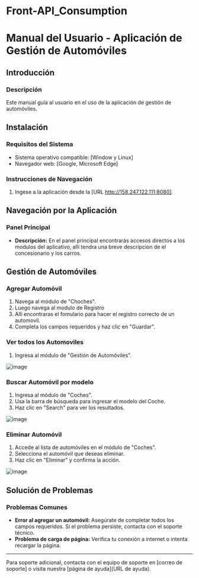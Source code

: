 # Front-API_Consumption

# Manual del Usuario - Aplicación de Gestión de Automóviles

## Introducción
### Descripción
Este manual guía al usuario en el uso de la aplicación de gestión de automóviles.

## Instalación
### Requisitos del Sistema
- Sistema operativo compatible: [Window  y Linux]
- Navegador web: [Google, Microsoft Edge]

### Instrucciones de Navegación
1. Ingese a la aplicación desde la [URL http://158.247.122.111:8080].

## Navegación por la Aplicación

### Panel Principal
- **Descripción:** En el panel principal encontrarás accesos directos a los modulos del aplicativo, allí tendra una breve descripcion de el concesionario y los carros.

## Gestión de Automóviles
### Agregar Automóvil
1. Navega al módulo de "Choches".
2. Luego navega al modulo de Registro
3. Alli encontraras el fomulario para hacer el registro correcto de un automovil.
4. Completa los campos requeridos y haz clic en "Guardar".

### Ver todos los Automoviles
1. Ingresa al módulo de "Gestión de Automóviles".

![image](https://github.com/user-attachments/assets/e029fee7-21ec-432e-9d3b-f0fdb68620b3)

### Buscar Automóvil por modelo
1. Ingresa al módulo de "Coches".
2. Usa la barra de búsqueda para ingresar el modelo del Coche.
3. Haz clic en "Search" para ver los resultados.

![image](https://github.com/user-attachments/assets/62ccff3d-e065-4c27-b925-4ea2b4457f42)


### Eliminar Automóvil
1. Accede al lista de automóviles en el módulo de "Coches".
2. Selecciona el automóvil que deseas eliminar.
3. Haz clic en "Eliminar" y confirma la acción.

![image](https://github.com/user-attachments/assets/b5aad4cc-eb29-47d0-81ff-f7f32bf50be0)


## Solución de Problemas
### Problemas Comunes
- **Error al agregar un automóvil:** Asegúrate de completar todos los campos requeridos. Si el problema persiste, contacta con el soporte técnico.
- **Problema de carga de página:** Verifica tu conexión a internet o intenta recargar la página.

---

Para soporte adicional, contacta con el equipo de soporte en [correo de soporte] o visita nuestra [página de ayuda](URL de ayuda).
